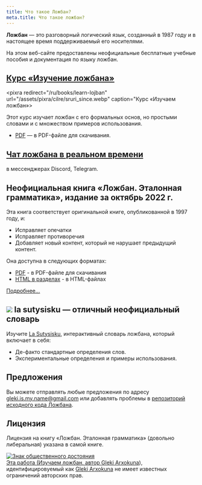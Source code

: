 ```yaml
---
title: Что такое Ложбан?
meta.title: Что такое ложбан?
---
```


**Ложбан** — это разговорный логический язык, созданный в 1987 году и в настоящее время поддерживаемый его носителями.

На этом веб-сайте предоставлены неофициальные бесплатные учебные пособия и документация по языку ложбан.

## [Курс «Изучение ложбана»](/en/books/learn-lojban)

<pixra redirect="/ru/books/learn-lojban" url="/assets/pixra/cilre/sruri_since.webp" caption="Курс «Изучаем ложбан»></pixra>

Этот курс изучает ложбан с его формальных основ, но простыми словами и с множеством примеров использования.

* [PDF](/vreji/uencu/ru/learn-lojban.pdf) — в PDF-файле для скачивания.

## [Чат ложбана в реальном времени](/ru/articles/live_chat)

<pixra redirect="/ru/articles/live_chat" url="/assets/pixra/ralju/jduli.svg" caption="Живой чат"></pixra>

в мессенджерах Discord, Telegram.

## Неофициальная книга «Ложбан. Эталонная грамматика», издание за октябрь 2022 г.

<pixra redirect="/ru/articles/complete-lojban-language" url="/assets/pixra/ralju/cll2.webp" caption="Ложбан. Эталонная грамматика"></pixra>

Эта книга соответствует оригинальной книге, опубликованной в 1997 году, и:

* Исправляет опечатки
* Исправляет противоречия
* Добавляет новый контент, который не нарушает предыдущий контент.

Она доступна в следующих форматах:

* [PDF](https://la-lojban.github.io/uncll/uncll-1.2.15/cll.pdf) - в PDF-файле для скачивания
* [HTML в разделах](https://la-lojban.github.io/uncll/uncll-1.2.15/xhtml_section_chunks/) - в HTML-файлах
<!-- * [EPUB](https://la-lojban.github.io/uncll/uncll-1.2.15/cll.epub) — как книга EPUB -->

[Подробнее...](/en/articles/complete-lojban-language)

## ![](https://la-lojban.github.io/sutysisku/pixra/snime.svg) la sutysisku — отличный неофициальный словарь

Изучите [La Sutysisku](https://la-lojban.github.io/sutysisku/en/#seskari=cnano&sisku=coi_munje), интерактивный словарь ложбана, который включает в себя:

* Де-факто стандартные определения слов.
* Экспериментальные определения и примеры использования.

## Предложения

Вы можете отправлять любые предложения по адресу [gleki.is.my.name@gmail.com](mailto:gleki.is.my.name@gmail.com) или добавлять проблемы в [репозиторий исходного кода Ложбана](https://github.com/la-lojban/lojban-made-easy/issues).

## Лицензия

Лицензия на книгу «Ложбан. Эталонная грамматика» (довольно либеральная) указана в самой книге.

<p xmlns:dct="https://purl.org/dc/terms/">
<a rel="license" href="http://creativecommons.org/publicdomain/mark/1.0/">
<img src="https://i.creativecommons.org/p/mark/1.0/88x31.png"
      style="стиль границы: нет;" alt="Знак общественного достояния" />
</а>
<br />
Эта работа (<span property="dct:title">Изучаем ложбан</span>, автор <a href="https://lojban.pw" rel="dct:creator"><span property="dct:title ">Gleki Arxokuna</span></a>), идентифицировуемый как <a href="https://lojban.pw" rel="dct:publisher"><span property="dct:title">Gleki Arxokuna</span></a> не имеет известных ограничений авторских прав.
</p>